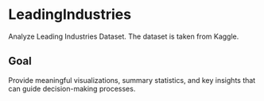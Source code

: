 # LeadingIndustries

Analyze Leading Industries Dataset.
The dataset is taken from Kaggle.

## Goal

Provide meaningful visualizations, summary statistics, and key insights that can guide decision-making processes.

